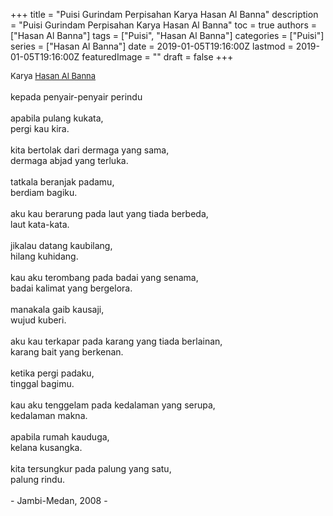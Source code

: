 +++
title = "Puisi Gurindam Perpisahan Karya Hasan Al Banna"
description = "Puisi Gurindam Perpisahan Karya Hasan Al Banna"
toc = true
authors = ["Hasan Al Banna"]
tags = ["Puisi", "Hasan Al Banna"]
categories = ["Puisi"]
series = ["Hasan Al Banna"]
date = 2019-01-05T19:16:00Z
lastmod = 2019-01-05T19:16:00Z
featuredImage = ""
draft = false
+++

<div style="text-align: justify;">
<div style="font-size: small;">Karya <a href="/authors/hasan-al-banna/" target="_blank">Hasan Al Banna</a></div><br />
kepada penyair-penyair perindu<br /><br />apabila pulang kukata,<br />pergi kau kira.<br /><br />kita bertolak dari dermaga yang sama,<br />dermaga abjad yang terluka.<br /><br />tatkala beranjak padamu,<br />berdiam bagiku.<br /><br />aku kau berarung pada laut yang tiada berbeda,<br />laut kata-kata.<br /><br />jikalau datang kaubilang,<br />hilang kuhidang.<br /><br />kau aku terombang pada badai yang senama,<br />badai kalimat yang bergelora.<br /><br />manakala gaib kausaji,<br />wujud kuberi.<br /><br />aku kau terkapar pada karang yang tiada berlainan,<br />karang bait yang berkenan.<br /><br />ketika pergi padaku,<br />tinggal bagimu.<br /><br />kau aku tenggelam pada kedalaman yang serupa,<br />kedalaman makna.<br /><br />apabila rumah kauduga,<br />kelana kusangka.<br /><br />kita tersungkur pada palung yang satu,<br />palung rindu.<br /><br />- Jambi-Medan, 2008 -</div>
